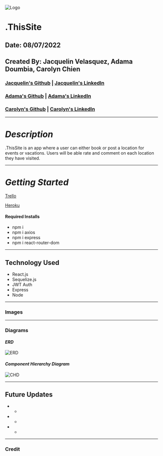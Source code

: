 ![Logo](https://i.imgur.com/ozgtwMJ.jpg)
# .ThisSite

## Date: 08/07/2022

## Created By: Jacquelin Velasquez, Adama Doumbia, Carolyn Chien

### [Jacquelin's Github](https://github.com/v-jacx) | [Jacquelin's LinkedIn](https://www.linkedin.com/in/jacquelinvelasquez/) 
### [Adama's Github](https://github.com/apd5392/) | [Adama's LinkedIn](https://www.linkedin.com/in/adama-doumbia223/)
### [Carolyn's Github](https://github.com/Carolynchien) | [Carolyn's LinkedIn](https://www.linkedin.com/in/yin-ting-chien/)

---

# **_Description_**
.ThisSite is an app where a user can either book or post a location for events or vacations. Users will be able rate and comment on each location they have visited.

---
# **_Getting Started_**
[Trello](https://trello.com/b/P0VJlKtd/thissite)

[Heroku]()

#### **Required Installs**
* npm i
* npm i axios
* npm i express
* npm i react-router-dom

---

## **Technology Used**
* React.js
* Sequelize.js
* JWT Auth
* Express
* Node

---

### **Images**


---

### **Diagrams**

#### **_ERD_**
![ERD](https://i.imgur.com/VVdnweT.png)

#### **_Component Hierarchy Diagram_**
![CHD](https://i.imgur.com/Ctiawha.png)

---

## **Future Updates**

* -
* -
* -

---

### **Credit**

